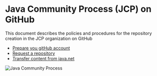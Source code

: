 # Java Community Process (JCP) on GitHub

This document describes the policies and procedures for the repository creation in the JCP organization on GitHub

* [Prepare you gitHub account](docs/GitHub_Account.md)
* [Request a repository](Request_Repo.md)
* [Transfer content from java.net](docs/Transfer_from_java.net.md)

![Java Community Process](./images/JSR-lifecycle.jpg)
